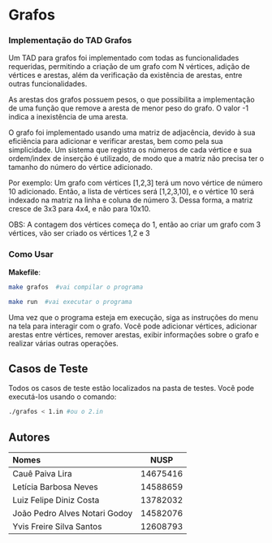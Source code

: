 # Grafos

### Implementação do TAD Grafos
Um TAD para grafos foi implementado com todas as funcionalidades requeridas, permitindo a criação de um grafo com N vértices, adição de vértices e arestas, além da verificação da existência de arestas, entre outras funcionalidades.

As arestas dos grafos possuem pesos, o que possibilita a implementação de uma função que remove a aresta de menor peso do grafo. O valor -1 indica a inexistência de uma aresta.

O grafo foi implementado usando uma matriz de adjacência, devido à sua eficiência para adicionar e verificar arestas, bem como pela sua simplicidade. Um sistema que registra os números de cada vértice e sua ordem/index de inserção é utilizado, de modo que a matriz não precisa ter o tamanho do número do vértice adicionado.

Por exemplo: Um grafo com vértices [1,2,3] terá um novo vértice de número 10 adicionado. Então, a lista de vértices será [1,2,3,10], e o vértice 10 será indexado na matriz na linha e coluna de número 3. Dessa forma, a matriz cresce de 3x3 para 4x4, e não para 10x10.

OBS: A contagem dos vértices começa do 1, então ao criar um grafo com 3 vértices, vão ser criado os vértices 1,2 e 3

### Como Usar

**Makefile**:

```bash
make grafos  #vai compilar o programa
```

```bash
make run  #vai executar o programa
```

Uma vez que o programa esteja em execução, siga as instruções do menu na tela para interagir com o grafo. Você pode adicionar vértices, adicionar arestas entre vértices, remover arestas, exibir informações sobre o grafo e realizar várias outras operações.

## Casos de Teste
Todos os casos de teste estão localizados na pasta de testes. Você pode executá-los usando o comando:

```bash
./grafos < 1.in #ou o 2.in
```

## Autores

| Nomes                         |    NUSP    |
| :---------------------------  | ---------- |
| Cauê Paiva Lira               | 14675416   |
| Letícia Barbosa Neves         | 14588659   |
| Luiz Felipe Diniz Costa       | 13782032   |
| João Pedro Alves Notari Godoy | 14582076   |
| Yvis Freire Silva Santos      | 12608793   |


